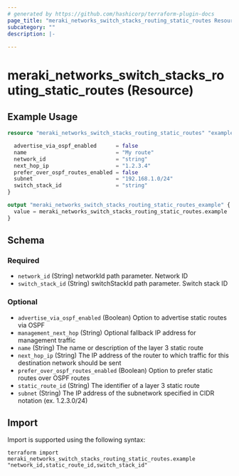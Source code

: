 ```yaml
---
# generated by https://github.com/hashicorp/terraform-plugin-docs
page_title: "meraki_networks_switch_stacks_routing_static_routes Resource - terraform-provider-meraki"
subcategory: ""
description: |-
  
---
```


# meraki_networks_switch_stacks_routing_static_routes (Resource)



## Example Usage

```terraform
resource "meraki_networks_switch_stacks_routing_static_routes" "example" {

  advertise_via_ospf_enabled      = false
  name                            = "My route"
  network_id                      = "string"
  next_hop_ip                     = "1.2.3.4"
  prefer_over_ospf_routes_enabled = false
  subnet                          = "192.168.1.0/24"
  switch_stack_id                 = "string"
}

output "meraki_networks_switch_stacks_routing_static_routes_example" {
  value = meraki_networks_switch_stacks_routing_static_routes.example
}
```

<!-- schema generated by tfplugindocs -->
## Schema

### Required

- `network_id` (String) networkId path parameter. Network ID
- `switch_stack_id` (String) switchStackId path parameter. Switch stack ID

### Optional

- `advertise_via_ospf_enabled` (Boolean) Option to advertise static routes via OSPF
- `management_next_hop` (String) Optional fallback IP address for management traffic
- `name` (String) The name or description of the layer 3 static route
- `next_hop_ip` (String) The IP address of the router to which traffic for this destination network should be sent
- `prefer_over_ospf_routes_enabled` (Boolean) Option to prefer static routes over OSPF routes
- `static_route_id` (String) The identifier of a layer 3 static route
- `subnet` (String) The IP address of the subnetwork specified in CIDR notation (ex. 1.2.3.0/24)

## Import

Import is supported using the following syntax:

```shell
terraform import meraki_networks_switch_stacks_routing_static_routes.example "network_id,static_route_id,switch_stack_id"
```
